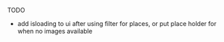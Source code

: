 TODO

- add isloading to ui after using filter for places, or put place holder for when no images available
